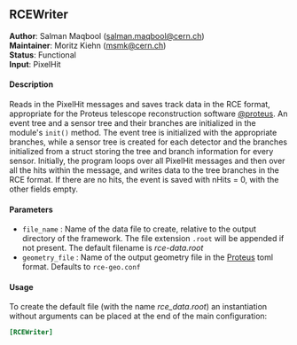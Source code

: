 ## RCEWriter
**Author**: Salman Maqbool (<salman.maqbool@cern.ch>)   
**Maintainer**: Moritz Kiehn (<msmk@cern.ch>)   
**Status**: Functional   
**Input**: PixelHit

#### Description
Reads in the PixelHit messages and saves track data in the RCE format, appropriate for the Proteus telescope reconstruction software [@proteus]. An event tree and a sensor tree and their branches are initialized in the module's `init()` method. The event tree is initialized with the appropriate branches, while a sensor tree is created for each detector and the branches initialized from a struct storing the tree and branch information for every sensor. Initially, the program loops over all PixelHit messages and then over all the hits within the message, and writes data to the tree branches in the RCE format. If there are no hits, the event is saved with nHits = 0, with the other fields empty.

#### Parameters
* `file_name` : Name of the data file to create, relative to the output directory of the framework. The file extension `.root` will be appended if not present. The default filename is *rce-data.root*
* `geometry_file` : Name of the output geometry file in the [Proteus][@proteus] toml format. Defaults to `rce-geo.conf`

#### Usage
To create the default file (with the name *rce_data.root*) an instantiation without arguments can be placed at the end of the main configuration:

```ini
[RCEWriter]
```

[@proteus]: https://gitlab.cern.ch/unige-fei4tel/proteus/
